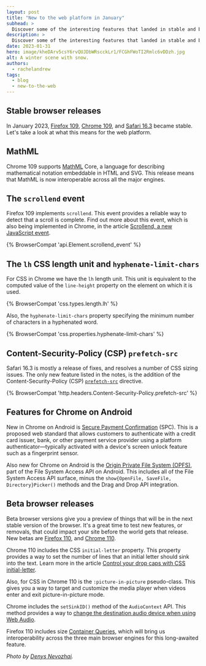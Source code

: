 ```yaml
---
layout: post
title: "New to the web platform in January"
subhead: >
  Discover some of the interesting features that landed in stable and beta web browsers during January 2023.
description: >
  Discover some of the interesting features that landed in stable and beta web browsers during January 2023.
date: 2023-01-31
hero: image/kheDArv5csY6rvQUJDbWRscckLr1/FCGhFWoTI2Rmlc6vDDzh.jpg
alt: A winter scene with snow.
authors:
  - rachelandrew
tags:
  - blog
  - new-to-the-web
---
```


## Stable browser releases

In January 2023, [Firefox 109](https://developer.mozilla.org/docs/Mozilla/Firefox/Releases/109), [Chrome 109](https://developer.chrome.com/blog/new-in-chrome-109/), and [Safari 16.3](https://developer.apple.com/documentation/safari-release-notes/safari-16_3-release-notes) became stable. Let's take a look at what this means for the web platform.

## MathML

Chrome 109 supports [MathML](https://developer.mozilla.org/docs/Web/MathML) Core, a language for describing mathematical notation embeddable in HTML and SVG. This release means that MathML is now interoperable across all the major engines.

## The `scrollend` event

Firefox 109 implements `scrollend`. This event provides a reliable way to detect that a scroll is complete. Find out more about this event, which is also being implemented in Chrome, in the article [Scrollend, a new JavaScript event](https://developer.chrome.com/blog/scrollend-a-new-javascript-event/).

{% BrowserCompat 'api.Element.scrollend_event' %}

## The `lh` CSS length unit and `hyphenate-limit-chars`

For CSS in Chrome we have the `lh` length unit. This unit is equivalent to the computed value of the `line-height` property on the element on which it is used. 

{% BrowserCompat 'css.types.length.lh' %}

Also, the `hyphenate-limit-chars` property specifying the minimum number of characters in a hyphenated word.

{% BrowserCompat 'css.properties.hyphenate-limit-chars' %}

## Content-Security-Policy (CSP) `prefetch-src`

Safari 16.3 is mostly a release of fixes, and resolves a number of CSS sizing issues. The only new feature listed in the notes, is the addition of the Content-Security-Policy (CSP) [`prefetch-src`](https://developer.mozilla.org/docs/Web/HTTP/Headers/Content-Security-Policy/prefetch-src) directive.

{% BrowserCompat 'http.headers.Content-Security-Policy.prefetch-src' %}

## Features for Chrome on Android

New in Chrome on Android is [Secure Payment Confirmation](https://developer.chrome.com/blog/spc-on-android/) (SPC). This is a proposed web standard that allows customers to authenticate with a credit card issuer, bank, or other payment service provider using a platform authenticator—typically activated with a device's screen unlock feature such as a fingerprint sensor.

Also new for Chrome on Android is the [Origin Private File System (OPFS)](https://developer.mozilla.org/docs/Web/API/File_System_Access_API#origin_private_file_system), part of the File System Access API on Android. This includes all of the File System Access API surface, minus the `show{OpenFile, SaveFile, Directory}Picker()` methods and the Drag and Drop API integration.

## Beta browser releases

Beta browser versions give you a preview of things that will be in the next stable version of the browser. It's a great time to test new features, or removals, that could impact your site before the world gets that release. New betas are [Firefox 110](https://developer.mozilla.org/docs/Mozilla/Firefox/Releases/110), and [Chrome 110](https://developer.chrome.com/blog/chrome-110-beta/). 

Chrome 110 includes the CSS `initial-letter` property. This property provides a way to set the number of lines that an initial letter should sink into the text. Learn more in the article [Control your drop caps with CSS initial-letter](https://developer.chrome.com/blog/control-your-drop-caps-with-css-initial-letter/).

Also, for CSS in Chrome 110 is the `:picture-in-picture` pseudo-class. This gives you a way to target and customize the media player when videos enter and exit picture-in-picture mode.

Chrome includes the `setSinkID()` method of the `AudioContext` API. This method provides a way to [change the destination audio device when using Web Audio](https://developer.chrome.com/blog/audiocontext-setsinkid/).

Firefox 110 includes size [Container Queries](https://developer.mozilla.org/docs/Web/CSS/CSS_Container_Queries), which will bring us interoperability across the three main browser engines for this long-awaited feature.
  
_Photo by [Denys Nevozhai](https://unsplash.com/images/nature/winter?utm_source=unsplash&utm_medium=referral&utm_content=creditCopyText)._
